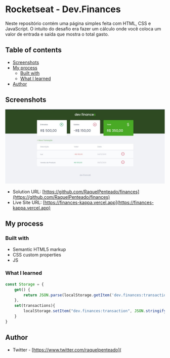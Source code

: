 # Rocketseat - Dev.Finances

Neste repositório contém uma página simples feita com HTML, CSS e JavaScript. O intuito do desafio era fazer um cálculo onde você coloca um valor de entrada e saída que mostra o total gasto.

## Table of contents

- [Screenshots](#screenshots)
- [My process](#my-process)
  - [Built with](#built-with)
  - [What I learned](#what-i-learned)
- [Author](#author)

## Screenshots

![imagem tela final](./assets/image.jpg)



- Solution URL: [https://github.com/RaquelPenteado/finances](https://github.com/RaquelPenteado/finances)
- Live Site URL: [https://finances-kappa.vercel.app](https://finances-kappa.vercel.app)

## My process

### Built with

- Semantic HTML5 markup
- CSS custom properties
- JS

### What I learned

```js
const Storage = {
    get() {
        return JSON.parse(localStorage.getItem('dev.finances:transactions')) || []
    },
    set(transactions){
        localStorage.setItem("dev.finances:transaction", JSON.stringify(transactions))
    }
}
```

## Author

- Twitter - [https://www.twitter.com/raquelpenteado](
